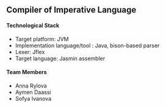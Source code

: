 ## Compiler of Imperative Language

#### Technological Stack

- Target platform: JVM
- Implementation language/tool : Java, bison-based parser
- Lexer: Jflex
- Target language: Jasmin assembler

#### Team Members

- Anna Rylova
- Aymen Daassi
- Sofya Ivanova
